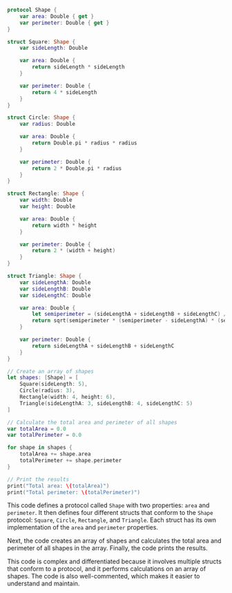 ```swift
protocol Shape {
    var area: Double { get }
    var perimeter: Double { get }
}

struct Square: Shape {
    var sideLength: Double

    var area: Double {
        return sideLength * sideLength
    }

    var perimeter: Double {
        return 4 * sideLength
    }
}

struct Circle: Shape {
    var radius: Double

    var area: Double {
        return Double.pi * radius * radius
    }

    var perimeter: Double {
        return 2 * Double.pi * radius
    }
}

struct Rectangle: Shape {
    var width: Double
    var height: Double

    var area: Double {
        return width * height
    }

    var perimeter: Double {
        return 2 * (width + height)
    }
}

struct Triangle: Shape {
    var sideLengthA: Double
    var sideLengthB: Double
    var sideLengthC: Double

    var area: Double {
        let semiperimeter = (sideLengthA + sideLengthB + sideLengthC) / 2
        return sqrt(semiperimeter * (semiperimeter - sideLengthA) * (semiperimeter - sideLengthB) * (semiperimeter - sideLengthC))
    }

    var perimeter: Double {
        return sideLengthA + sideLengthB + sideLengthC
    }
}

// Create an array of shapes
let shapes: [Shape] = [
    Square(sideLength: 5),
    Circle(radius: 3),
    Rectangle(width: 4, height: 6),
    Triangle(sideLengthA: 3, sideLengthB: 4, sideLengthC: 5)
]

// Calculate the total area and perimeter of all shapes
var totalArea = 0.0
var totalPerimeter = 0.0

for shape in shapes {
    totalArea += shape.area
    totalPerimeter += shape.perimeter
}

// Print the results
print("Total area: \(totalArea)")
print("Total perimeter: \(totalPerimeter)")
```

This code defines a protocol called `Shape` with two properties: `area` and `perimeter`. It then defines four different structs that conform to the `Shape` protocol: `Square`, `Circle`, `Rectangle`, and `Triangle`. Each struct has its own implementation of the `area` and `perimeter` properties.

Next, the code creates an array of shapes and calculates the total area and perimeter of all shapes in the array. Finally, the code prints the results.

This code is complex and differentiated because it involves multiple structs that conform to a protocol, and it performs calculations on an array of shapes. The code is also well-commented, which makes it easier to understand and maintain.